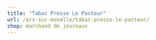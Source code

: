 ```yaml
---
title: "Tabac Presse Le Pasteur"
url: /ars-sur-moselle/tabac-presse-le-pasteur/
shop: marchand de journaux
---
```

